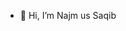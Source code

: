 - 👋 Hi, I’m Najm us Saqib


<!---
najm-control/najm-control is a ✨ special ✨ repository because its `README.md` (this file) appears on your GitHub profile.
You can click the Preview link to take a look at your changes.
--->
